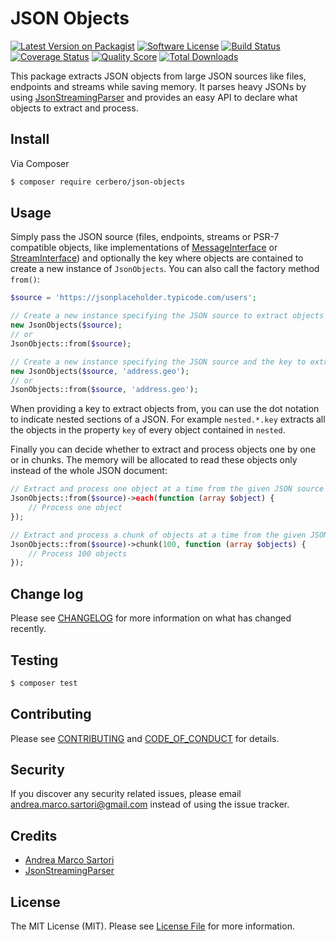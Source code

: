 # JSON Objects

[![Latest Version on Packagist][ico-version]][link-packagist]
[![Software License][ico-license]](LICENSE.md)
[![Build Status][ico-travis]][link-travis]
[![Coverage Status][ico-scrutinizer]][link-scrutinizer]
[![Quality Score][ico-code-quality]][link-code-quality]
[![Total Downloads][ico-downloads]][link-downloads]

This package extracts JSON objects from large JSON sources like files, endpoints and streams while saving memory. It parses heavy JSONs by using [JsonStreamingParser][link-jsonstreamingparser] and provides an easy API to declare what objects to extract and process.

## Install

Via Composer

``` bash
$ composer require cerbero/json-objects
```

## Usage

Simply pass the JSON source (files, endpoints, streams or PSR-7 compatible objects, like implementations of [MessageInterface][link-message-interface] or [StreamInterface][link-stream-interface]) and optionally the key where objects are contained to create a new instance of `JsonObjects`. You can also call the factory method `from()`:

``` php
$source = 'https://jsonplaceholder.typicode.com/users';

// Create a new instance specifying the JSON source to extract objects from
new JsonObjects($source);
// or
JsonObjects::from($source);

// Create a new instance specifying the JSON source and the key to extract objects from
new JsonObjects($source, 'address.geo');
// or
JsonObjects::from($source, 'address.geo');
```

When providing a key to extract objects from, you can use the dot notation to indicate nested sections of a JSON. For
example `nested.*.key` extracts all the objects in the property `key` of every object contained in `nested`.

Finally you can decide whether to extract and process objects one by one or in chunks. The memory will be allocated to
read these objects only instead of the whole JSON document:

``` php
// Extract and process one object at a time from the given JSON source
JsonObjects::from($source)->each(function (array $object) {
    // Process one object
});

// Extract and process a chunk of objects at a time from the given JSON source
JsonObjects::from($source)->chunk(100, function (array $objects) {
    // Process 100 objects
});
```

## Change log

Please see [CHANGELOG](CHANGELOG.md) for more information on what has changed recently.

## Testing

``` bash
$ composer test
```

## Contributing

Please see [CONTRIBUTING](CONTRIBUTING.md) and [CODE_OF_CONDUCT](CODE_OF_CONDUCT.md) for details.

## Security

If you discover any security related issues, please email andrea.marco.sartori@gmail.com instead of using the issue tracker.

## Credits

- [Andrea Marco Sartori][link-author]
- [JsonStreamingParser][link-jsonstreamingparser]

## License

The MIT License (MIT). Please see [License File](LICENSE.md) for more information.

[ico-version]: https://img.shields.io/packagist/v/cerbero/json-objects.svg?style=flat-square
[ico-license]: https://img.shields.io/badge/license-MIT-brightgreen.svg?style=flat-square
[ico-travis]: https://img.shields.io/travis/cerbero90/json-objects/master.svg?style=flat-square
[ico-scrutinizer]: https://img.shields.io/scrutinizer/coverage/g/cerbero90/json-objects.svg?style=flat-square
[ico-code-quality]: https://img.shields.io/scrutinizer/g/cerbero90/json-objects.svg?style=flat-square
[ico-downloads]: https://img.shields.io/packagist/dt/cerbero/json-objects.svg?style=flat-square

[link-packagist]: https://packagist.org/packages/cerbero/json-objects
[link-travis]: https://travis-ci.org/cerbero90/json-objects
[link-scrutinizer]: https://scrutinizer-ci.com/g/cerbero90/json-objects/code-structure
[link-code-quality]: https://scrutinizer-ci.com/g/cerbero90/json-objects
[link-downloads]: https://packagist.org/packages/cerbero/json-objects
[link-author]: https://github.com/cerbero90
[link-jsonstreamingparser]: https://github.com/salsify/jsonstreamingparser
[link-message-interface]: https://github.com/php-fig/http-message/blob/master/src/MessageInterface.php
[link-stream-interface]: https://github.com/php-fig/http-message/blob/master/src/StreamInterface.php